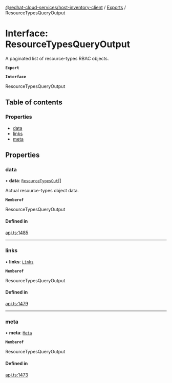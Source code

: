 [@redhat-cloud-services/host-inventory-client](../README.md) / [Exports](../modules.md) / ResourceTypesQueryOutput

# Interface: ResourceTypesQueryOutput

A paginated list of resource-types RBAC objects.

**`Export`**

**`Interface`**

ResourceTypesQueryOutput

## Table of contents

### Properties

- [data](ResourceTypesQueryOutput.md#data)
- [links](ResourceTypesQueryOutput.md#links)
- [meta](ResourceTypesQueryOutput.md#meta)

## Properties

### data

• **data**: [`ResourceTypesOut`](ResourceTypesOut.md)[]

Actual resource-types object data.

**`Memberof`**

ResourceTypesQueryOutput

#### Defined in

[api.ts:1485](https://github.com/RedHatInsights/javascript-clients/blob/master/packages/host-inventory/api.ts#L1485)

___

### links

• **links**: [`Links`](Links.md)

**`Memberof`**

ResourceTypesQueryOutput

#### Defined in

[api.ts:1479](https://github.com/RedHatInsights/javascript-clients/blob/master/packages/host-inventory/api.ts#L1479)

___

### meta

• **meta**: [`Meta`](Meta.md)

**`Memberof`**

ResourceTypesQueryOutput

#### Defined in

[api.ts:1473](https://github.com/RedHatInsights/javascript-clients/blob/master/packages/host-inventory/api.ts#L1473)
